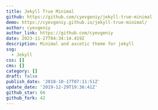 ```yaml
---
title: Jekyll True Minimal
github: https://github.com/cyevgeniy/jekyll-true-minimal
demo: https://cyevgeniy.github.io/jekyll-true-minimal/
author: cyevgeniy
author_link: https://github.com/cyevgeniy
date: 2023-11-27T04:34:14.419Z
description: Minimal and ascetic theme for jekyll
ssg:
  - Jekyll
css: []
cms: []
category: []
draft: false
publish_date: '2018-10-17T07:11:51Z'
update_date: '2019-12-29T19:36:41Z'
github_star: 66
github_fork: 42
---
```

